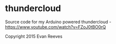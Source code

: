 # thundercloud

Source code for my Arduino powered thundercloud - https://www.youtube.com/watch?v=FZoJ0tBO0rQ

Copyright 2015 Evan Reeves
